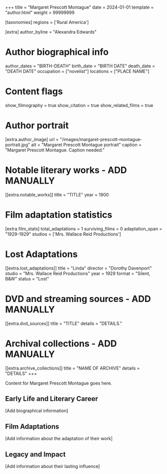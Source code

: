 +++
title = "Margaret Prescott Montague"
date = 2024-01-01
template = "author.html"
weight = 99999999

[taxonomies]
regions = ['Rural America']

[extra]
author_byline = "Alexandra Edwards"

# Author biographical info
author_dates = "BIRTH-DEATH"
birth_date = "BIRTH DATE"
death_date = "DEATH DATE"
occupation = ["novelist"]
locations = ["PLACE NAME"]

# Content flags
show_filmography = true
show_citation = true
show_related_films = true

# Author portrait
[extra.author_image]
url = "/images/margaret-prescott-montague-portrait.jpg"
alt = "Margaret Prescott Montague portrait"
caption = "Margaret Prescott Montague. Caption needed."

# Notable literary works - ADD MANUALLY
[[extra.notable_works]]
title = "TITLE"
year = 1900

# Film adaptation statistics
[extra.film_stats]
total_adaptations = 1
surviving_films = 0
adaptation_span = "1929-1929"
studios = ['Mrs. Wallace Reid Productions']
# Lost Adaptations
[[extra.lost_adaptations]]
title = "Linda"
director = "Dorothy Davenport"
studio = "Mrs. Wallace Reid Productions"
year = 1929
format = "Silent, B&W"
status = "Lost"


# DVD and streaming sources - ADD MANUALLY
[[extra.dvd_sources]]
title = "TITLE"
details = "DETAILS."

# Archival collections - ADD MANUALLY
[[extra.archive_collections]]
title = "NAME OF ARCHIVE"
details = "DETAILS"
+++

Content for Margaret Prescott Montague goes here. 

## Early Life and Literary Career

[Add biographical information]

## Film Adaptations

[Add information about the adaptation of their work]

## Legacy and Impact

[Add information about their lasting influence]
